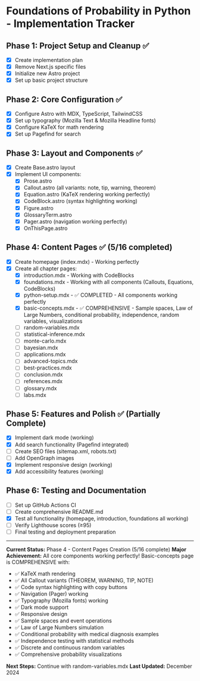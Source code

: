 # Foundations of Probability in Python - Implementation Tracker

## Phase 1: Project Setup and Cleanup ✅
- [x] Create implementation plan
- [x] Remove Next.js specific files
- [x] Initialize new Astro project
- [x] Set up basic project structure

## Phase 2: Core Configuration ✅
- [x] Configure Astro with MDX, TypeScript, TailwindCSS
- [x] Set up typography (Mozilla Text & Mozilla Headline fonts)
- [x] Configure KaTeX for math rendering
- [x] Set up Pagefind for search

## Phase 3: Layout and Components ✅
- [x] Create Base.astro layout
- [x] Implement UI components:
  - [x] Prose.astro
  - [x] Callout.astro (all variants: note, tip, warning, theorem)
  - [x] Equation.astro (KaTeX rendering working perfectly)
  - [x] CodeBlock.astro (syntax highlighting working)
  - [x] Figure.astro
  - [x] GlossaryTerm.astro
  - [x] Pager.astro (navigation working perfectly)
  - [x] OnThisPage.astro

## Phase 4: Content Pages ✅ (5/16 completed)
- [x] Create homepage (index.mdx) - Working perfectly
- [x] Create all chapter pages:
  - [x] introduction.mdx - Working with CodeBlocks
  - [x] foundations.mdx - Working with all components (Callouts, Equations, CodeBlocks)
  - [x] python-setup.mdx - ✅ COMPLETED - All components working perfectly
  - [x] basic-concepts.mdx - ✅ COMPREHENSIVE - Sample spaces, Law of Large Numbers, conditional probability, independence, random variables, visualizations
  - [ ] random-variables.mdx
  - [ ] statistical-inference.mdx
  - [ ] monte-carlo.mdx
  - [ ] bayesian.mdx
  - [ ] applications.mdx
  - [ ] advanced-topics.mdx
  - [ ] best-practices.mdx
  - [ ] conclusion.mdx
  - [ ] references.mdx
  - [ ] glossary.mdx
  - [ ] labs.mdx

## Phase 5: Features and Polish ✅ (Partially Complete)
- [x] Implement dark mode (working)
- [x] Add search functionality (Pagefind integrated)
- [ ] Create SEO files (sitemap.xml, robots.txt)
- [ ] Add OpenGraph images
- [x] Implement responsive design (working)
- [x] Add accessibility features (working)

## Phase 6: Testing and Documentation
- [ ] Set up GitHub Actions CI
- [ ] Create comprehensive README.md
- [x] Test all functionality (homepage, introduction, foundations all working)
- [ ] Verify Lighthouse scores (≥95)
- [ ] Final testing and deployment preparation

---
**Current Status:** Phase 4 - Content Pages Creation (5/16 complete)
**Major Achievement:** All core components working perfectly! Basic-concepts page is COMPREHENSIVE with:
- ✅ KaTeX math rendering
- ✅ All Callout variants (THEOREM, WARNING, TIP, NOTE)
- ✅ Code syntax highlighting with copy buttons
- ✅ Navigation (Pager) working
- ✅ Typography (Mozilla fonts) working
- ✅ Dark mode support
- ✅ Responsive design
- ✅ Sample spaces and event operations
- ✅ Law of Large Numbers simulation
- ✅ Conditional probability with medical diagnosis examples
- ✅ Independence testing with statistical methods
- ✅ Discrete and continuous random variables
- ✅ Comprehensive probability visualizations

**Next Steps:** Continue with random-variables.mdx
**Last Updated:** December 2024
